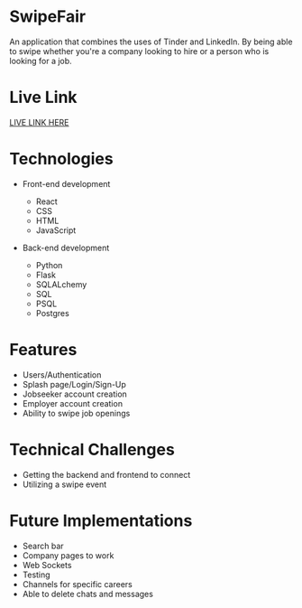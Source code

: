 # SwipeFair
An application that combines the uses of Tinder and LinkedIn.  By being able to swipe whether you're a company looking to hire or a person who is looking for a job.

# Live Link
<a href="https://swipefair.herokuapp.com/login">LIVE LINK HERE</a>

# Technologies
- Front-end development
    - React
    - CSS
    - HTML
    - JavaScript
    
 - Back-end development
    - Python
    - Flask
    - SQLALchemy
    - SQL
    - PSQL
    - Postgres


 # Features
 - Users/Authentication
 - Splash page/Login/Sign-Up
 - Jobseeker account creation
 - Employer account creation
 - Ability to swipe job openings

# Technical Challenges
- Getting the backend and frontend to connect
- Utilizing a swipe event

# Future Implementations
- Search bar
- Company pages to work
- Web Sockets
- Testing
- Channels for specific careers
- Able to delete chats and messages